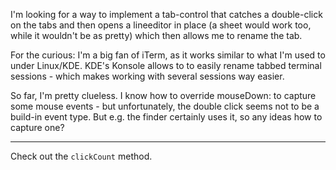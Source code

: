 I'm looking for a way to implement a tab-control that catches a double-click on the tabs and then opens a lineeditor in place (a sheet would work too, while it wouldn't be as pretty) which then
allows me to rename the tab.

For the curious: I'm a big fan of iTerm, as it works similar to what I'm used to under Linux/KDE. KDE's Konsole allows to to easily rename tabbed terminal sessions - which makes working with several sessions way easier.

So far, I'm pretty clueless. I know how to override mouseDown: to capture some mouse events - but unfortunately, the double click seems not to be a build-in event type. But e.g. the finder certainly uses it, so any ideas how to capture one?

----
Check out the <code>clickCount</code> method.